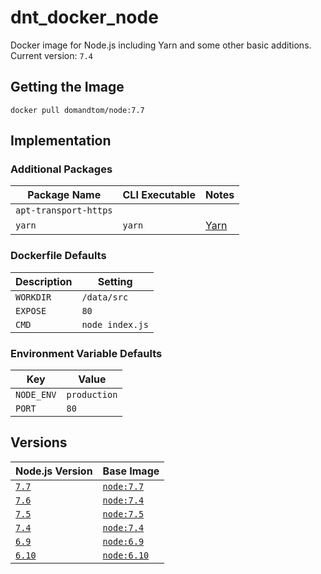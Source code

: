 # dnt_docker_node
Docker image for Node.js including Yarn and some other basic additions. Current version: `7.4`

## Getting the Image

```
docker pull domandtom/node:7.7
```

## Implementation

### Additional Packages

| Package Name          | CLI Executable | Notes                        |
| --------------------- | -------------- | ---------------------------- |
| `apt-transport-https` |                |                              |
| `yarn`                | `yarn`         | [Yarn](https://yarnpkg.com/) |

### Dockerfile Defaults

| Description       | Setting         |
| ----------------- | --------------- |
| `WORKDIR`         | `/data/src`     |
| `EXPOSE`          | `80`            |
| `CMD`             | `node index.js` |

### Environment Variable Defaults

| Key               | Value           |
| ----------------- | --------------- |
| `NODE_ENV`        | `production`    |
| `PORT`            | `80`            |

## Versions

| Node.js Version             | Base Image                                                                       |
| --------------------------- | -------------------------------------------------------------------------------- |
| [`7.7`](./7.7/Dockerfile)   | [`node:7.7`](https://github.com/nodejs/docker-node/blob/master/7.7/Dockerfile)   |
| [`7.6`](./7.6/Dockerfile)   | [`node:7.4`](https://github.com/nodejs/docker-node/blob/master/7.6/Dockerfile)   |
| [`7.5`](./7.5/Dockerfile)   | [`node:7.5`](https://github.com/nodejs/docker-node/blob/master/7.5/Dockerfile)   |
| [`7.4`](./7.4/Dockerfile)   | [`node:7.4`](https://github.com/nodejs/docker-node/blob/master/7.4/Dockerfile)   |
| [`6.9`](./6.9/Dockerfile)   | [`node:6.9`](https://github.com/nodejs/docker-node/blob/master/6.9/Dockerfile)   |
| [`6.10`](./6.10/Dockerfile) | [`node:6.10`](https://github.com/nodejs/docker-node/blob/master/6.10/Dockerfile) |
